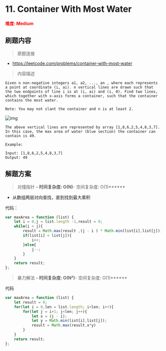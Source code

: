 # 11. Container With Most Water

**<font color=red>难度: Medium</font>**

## 刷题内容

> 原题连接

* https://leetcode.com/problems/container-with-most-water

> 内容描述

```
Given n non-negative integers a1, a2, ..., an , where each represents a point at coordinate (i, ai). n vertical lines are drawn such that the two endpoints of line i is at (i, ai) and (i, 0). Find two lines, which together with x-axis forms a container, such that the container contains the most water.

Note: You may not slant the container and n is at least 2.
```
![img](https://s3-lc-upload.s3.amazonaws.com/uploads/2018/07/17/question_11.jpg)
```
The above vertical lines are represented by array [1,8,6,2,5,4,8,3,7]. In this case, the max area of water (blue section) the container can contain is 49.
```

```
Example:

Input: [1,8,6,2,5,4,8,3,7]
Output: 49
```

## 解题方案

> 对撞指针
******- 时间复杂度: O(N)******- 空间复杂度: O(1)******

* 从数组两层对向查找，直到找到最大乘积

代码：

```javascript
var maxArea = function (list) {
    let i = 0,j = list.length -1,result = 0;
    while(i < j){
        result = Math.max(result ,(j - i ) * Math.min(list[i],list[j]))
        if(list[i] < list[j]){
            i++;
        }else{
            j--;
        }
    }
    return result;
};
```

> 暴力解法
******- 时间复杂度: O(N²)******- 空间复杂度: O(1)******

代码

```javascript
var maxArea = function (list) {
    let result = 0;
    for(let i = 0,len = list.length; i<len; i++){
        for(let j = i+1; j<len; j++){
            let x = (j - i);
            let y = Math.min(list[i],list[j]);
            result = Math.max(result,x*y)
        }
    }
    return result;
};
```